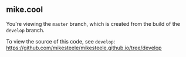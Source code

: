 ## mike.cool

You're viewing the `master` branch, which is created from the build of the `develop` branch.

To view the source of this code, see `develop`: https://github.com/mikesteele/mikesteele.github.io/tree/develop